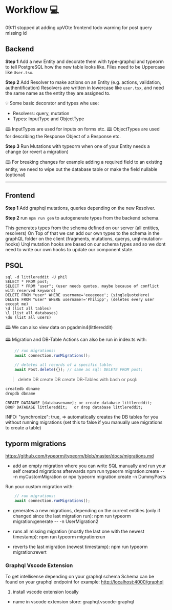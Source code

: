 # Workflow 💻

09:11 stopped at adding upVOte frontend
todo warning for post query missing id

## Backend

**Step 1**
Add a new Entity and decorate them with type-graphql and typeorm to tell PostgreSQL how
the new table looks like.
Files need to be Uppercase like `User.tsx`.

**Step 2**
Add Resolver to make actions on an Entity (e.g. actions, validation, authentification)
Resolvers are written in lowercase like `user.tsx`, and need the same name as the entity they are assigned to.

💡 Some basic decorator and types whe use:

- Resolvers: query, mutation
- Types: InputType and ObjectType

🕮 InputTypes are used for inputs on forms etc.
🕮 ObjectTypes are used for describing the Response Object of a Response etc.

**Step 3**
Run Mutations with typeorm when one of your Entity needs a change (or revert a migration)

🕮 For breaking changes for example adding a required field to an existing entity, we need  to wipe out the database table or make the field nullable (optional)

---

## Frontend

**Step 1**
Add graphql mutations, queries depending on the new Resolver.

**Step 2**
run `npm run gen` to autogenerate types from the backend schema.

This generates types from the schema defined on our server (all entities, resolvers)
On Top of that we can add our own types to the schema in the graphQL folder on the client (fragments, mutations, querys, urql-mutation-hooks)
Urql mutation hooks are based on our schema types and so we dont need to write our own hooks to update our component state.

## PSQL

```psql
sql -d littlereddit -U phil
SELECT * FROM post;
SELECT * FROM "user"; (user needs quotes, maybe because of conflict with reserved keyword)
DELETE FROM "user" WHERE username='eeeeeeee'; (singleQuoteHere)
DELETE FROM "user" WHERE username!='Philipp'; (deletes every user except me)
\d (list all tables)
\l (list all databases)
\du (list all users)
```

🕮 We can also view data on pgadmin4(littlereddit)

🕮 Migration and DB-Table Actions can also  be run in index.ts with:

```typescript
    // run migrations:
    await connection.runMigrations();

    // deletes all records of a specific table:
    await Post.delete({}); // same as sql: DELETE FROM post;
```

> delete DB create DB create DB-Tables with bash or psql:

```bash
createdb dbname
dropdb dbname
```

```psql
CREATE DATABASE [databasename]; or create database littlereddit;
DROP DATABASE littlereddit;   or drop database littlereddit;
```

INFO: "synchronize": true, => automatically creates the DB tables for you without running migrations (set this to false if you manually use migrations to create a table)

## typorm migrations

<https://github.com/typeorm/typeorm/blob/master/docs/migrations.md>

- add an empty migration where you can write SQL manually and run your self created migrations afterwards
npm run typeorm migration:create -- -n myCustomMigration
or npx typeorm migration:create -n DummyPosts

Run your custom migration with:

```index.ts
    // run migrations:
    await connection.runMigrations();
```

- generates a new migrations, depending on the current entities (only if changed since the last migration run):
npm run typeorm migration:generate -- -n UserMigration2

- runs all missing migration (mostly the last one with the newest timestamp):
npm run typeorm migration:run

- reverts the last migration (newest timestamp):
npm run typeorm migration:revert

### Graphql Vscode Extension

To get intellisense depending on your graphql schema
Schema can be found on your graphql endpoint for example: <http://localhost:4000/graphql>

1. install vscode extension locally

- name in vscode extension store: graphql.vscode-graphql
